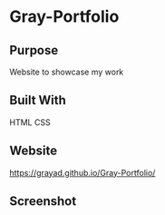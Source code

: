 # Gray-Portfolio

## Purpose
Website to showcase my work

## Built With
HTML
CSS

## Website
https://grayad.github.io/Gray-Portfolio/
## Screenshot



